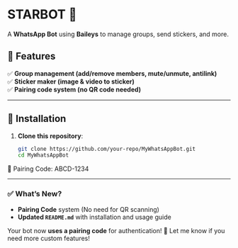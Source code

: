 # STARBOT 🚀

A **WhatsApp Bot** using **Baileys** to manage groups, send stickers, and more.

## 📌 Features
✅ **Group management (add/remove members, mute/unmute, antilink)**  
✅ **Sticker maker (image & video to sticker)**  
✅ **Pairing code system (no QR code needed)**  

---

## 🔧 Installation

1. **Clone this repository**:
   ```sh
   git clone https://github.com/your-repo/MyWhatsAppBot.git
   cd MyWhatsAppBot
🔗 Pairing Code: ABCD-1234


---



### ✅ **What’s New?**
- **Pairing Code** system (No need for QR scanning)
- **Updated `README.md`** with installation and usage guide

Your bot now **uses a pairing code** for authentication! 🚀 Let me know if you need more custom features!
